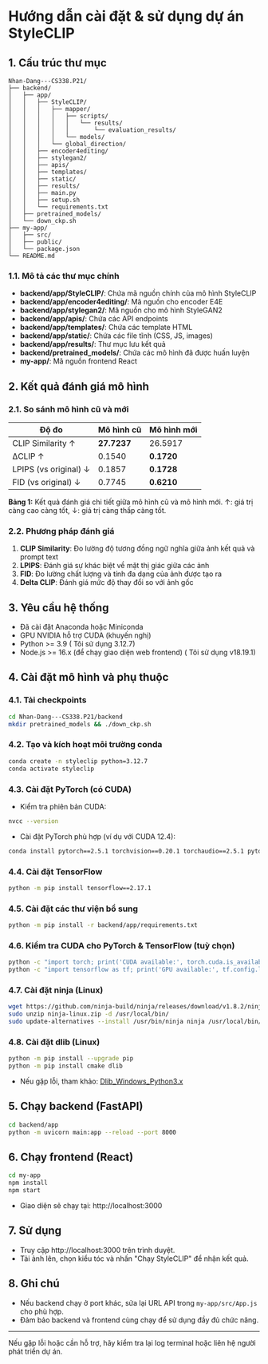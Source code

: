 # Hướng dẫn cài đặt & sử dụng dự án StyleCLIP

## 1. Cấu trúc thư mục
```
Nhan-Dang---CS338.P21/
├── backend/
│   ├── app/
│   │   ├── StyleCLIP/
│   │   │   ├── mapper/
│   │   │   │   ├── scripts/
│   │   │   │   │   └── results/
│   │   │   │   │       └── evaluation_results/
│   │   │   │   └── models/
│   │   │   └── global_direction/
│   │   ├── encoder4editing/
│   │   ├── stylegan2/
│   │   ├── apis/
│   │   ├── templates/
│   │   ├── static/
│   │   ├── results/
│   │   ├── main.py
│   │   ├── setup.sh
│   │   └── requirements.txt
│   ├── pretrained_models/
│   └── down_ckp.sh
├── my-app/
│   ├── src/
│   ├── public/
│   └── package.json
└── README.md
```

### 1.1. Mô tả các thư mục chính
- **backend/app/StyleCLIP/**: Chứa mã nguồn chính của mô hình StyleCLIP
- **backend/app/encoder4editing/**: Mã nguồn cho encoder E4E
- **backend/app/stylegan2/**: Mã nguồn cho mô hình StyleGAN2
- **backend/app/apis/**: Chứa các API endpoints
- **backend/app/templates/**: Chứa các template HTML
- **backend/app/static/**: Chứa các file tĩnh (CSS, JS, images)
- **backend/app/results/**: Thư mục lưu kết quả
- **backend/pretrained_models/**: Chứa các mô hình đã được huấn luyện
- **my-app/**: Mã nguồn frontend React

## 2. Kết quả đánh giá mô hình

### 2.1. So sánh mô hình cũ và mới

| Độ đo                  | Mô hình cũ   | Mô hình mới   |
|------------------------|--------------|--------------|
| CLIP Similarity ↑      | **27.7237**  | 26.5917      |
| ΔCLIP ↑                | 0.1540       | **0.1720**   |
| LPIPS (vs original) ↓  | 0.1857       | **0.1728**   |
| FID (vs original) ↓    | 0.7745       | **0.6210**   |

**Bảng 1:** Kết quả đánh giá chi tiết giữa mô hình cũ và mô hình mới. ↑: giá trị càng cao càng tốt, ↓: giá trị càng thấp càng tốt.

### 2.2. Phương pháp đánh giá
1. **CLIP Similarity**: Đo lường độ tương đồng ngữ nghĩa giữa ảnh kết quả và prompt text
2. **LPIPS**: Đánh giá sự khác biệt về mặt thị giác giữa các ảnh
3. **FID**: Đo lường chất lượng và tính đa dạng của ảnh được tạo ra
4. **Delta CLIP**: Đánh giá mức độ thay đổi so với ảnh gốc

## 3. Yêu cầu hệ thống
- Đã cài đặt Anaconda hoặc Miniconda
- GPU NVIDIA hỗ trợ CUDA (khuyến nghị)
- Python >= 3.9 ( Tôi sử dụng 3.12.7)
- Node.js >= 16.x (để chạy giao diện web frontend) ( Tôi sử dụng v18.19.1)

## 4. Cài đặt mô hình và phụ thuộc

### 4.1. Tải checkpoints
```bash
cd Nhan-Dang---CS338.P21/backend
mkdir pretrained_models && ./down_ckp.sh
```

### 4.2. Tạo và kích hoạt môi trường conda
```bash
conda create -n styleclip python=3.12.7
conda activate styleclip
```

### 4.3. Cài đặt PyTorch (có CUDA)
- Kiểm tra phiên bản CUDA:
```bash
nvcc --version
```
- Cài đặt PyTorch phù hợp (ví dụ với CUDA 12.4):
```bash
conda install pytorch==2.5.1 torchvision==0.20.1 torchaudio==2.5.1 pytorch-cuda=12.4 -c pytorch -c nvidia
```

### 4.4. Cài đặt TensorFlow
```bash
python -m pip install tensorflow==2.17.1
```

### 4.5. Cài đặt các thư viện bổ sung
```bash
python -m pip install -r backend/app/requirements.txt
```

### 4.6. Kiểm tra CUDA cho PyTorch & TensorFlow (tuỳ chọn)
```bash
python -c "import torch; print('CUDA available:', torch.cuda.is_available()); print('CUDA version:', torch.version.cuda if torch.cuda.is_available() else 'Not available')"
python -c "import tensorflow as tf; print('GPU available:', tf.config.list_physical_devices('GPU')); print('TensorFlow version:', tf.__version__)"
```

### 4.7. Cài đặt ninja (Linux)
```bash
wget https://github.com/ninja-build/ninja/releases/download/v1.8.2/ninja-linux.zip
sudo unzip ninja-linux.zip -d /usr/local/bin/
sudo update-alternatives --install /usr/bin/ninja ninja /usr/local/bin/ninja 1 --force
```

### 4.8. Cài đặt dlib (Linux)
```bash
python -m pip install --upgrade pip
python -m pip install cmake dlib
```
- Nếu gặp lỗi, tham khảo: [Dlib_Windows_Python3.x](https://github.com/z-mahmud22/Dlib_Windows_Python3.x)

## 5. Chạy backend (FastAPI)
```bash
cd backend/app
python -m uvicorn main:app --reload --port 8000
```

## 6. Chạy frontend (React)
```bash
cd my-app
npm install
npm start
```
- Giao diện sẽ chạy tại: http://localhost:3000

## 7. Sử dụng
- Truy cập http://localhost:3000 trên trình duyệt.
- Tải ảnh lên, chọn kiểu tóc và nhấn "Chạy StyleCLIP" để nhận kết quả.

## 8. Ghi chú
- Nếu backend chạy ở port khác, sửa lại URL API trong `my-app/src/App.js` cho phù hợp.
- Đảm bảo backend và frontend cùng chạy để sử dụng đầy đủ chức năng.

---
Nếu gặp lỗi hoặc cần hỗ trợ, hãy kiểm tra lại log terminal hoặc liên hệ người phát triển dự án.

